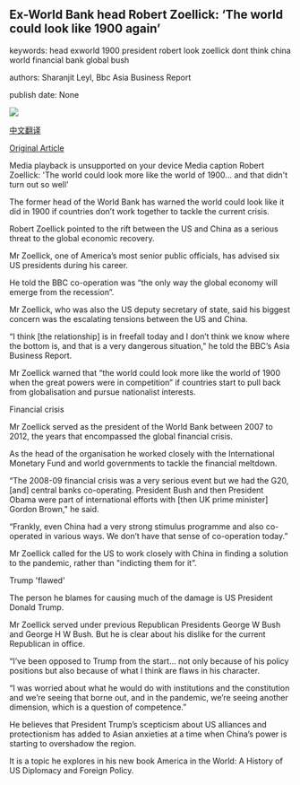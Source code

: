 ## Ex-World Bank head Robert Zoellick: ‘The world could look like 1900 again’

keywords: head exworld 1900 president robert look zoellick dont think china world financial bank global bush

authors: Sharanjit Leyl, Bbc Asia Business Report

publish date: None

![](https://ichef.bbci.co.uk/images/ic/1024x576/p08qj290.jpg)

[中文翻译](Ex-World%20Bank%20head%20Robert%20Zoellick%3A%20%E2%80%98The%20world%20could%20look%20like%201900%20again%E2%80%99_zh.md)

[Original Article](https://www.bbc.com/news/business-54023163)

Media playback is unsupported on your device Media caption Robert Zoellick: 'The world could look more like the world of 1900... and that didn't turn out so well'

The former head of the World Bank has warned the world could look like it did in 1900 if countries don’t work together to tackle the current crisis.

Robert Zoellick pointed to the rift between the US and China as a serious threat to the global economic recovery.

Mr Zoellick, one of America’s most senior public officials, has advised six US presidents during his career.

He told the BBC co-operation was “the only way the global economy will emerge from the recession”.

Mr Zoellick, who was also the US deputy secretary of state, said his biggest concern was the escalating tensions between the US and China.

“I think [the relationship] is in freefall today and I don’t think we know where the bottom is, and that is a very dangerous situation," he told the BBC’s Asia Business Report.

Mr Zoellick warned that “the world could look more like the world of 1900 when the great powers were in competition” if countries start to pull back from globalisation and pursue nationalist interests.

Financial crisis

Mr Zoellick served as the president of the World Bank between 2007 to 2012, the years that encompassed the global financial crisis.

As the head of the organisation he worked closely with the International Monetary Fund and world governments to tackle the financial meltdown.

“The 2008-09 financial crisis was a very serious event but we had the G20, [and] central banks co-operating. President Bush and then President Obama were part of international efforts with [then UK prime minister] Gordon Brown," he said.

“Frankly, even China had a very strong stimulus programme and also co-operated in various ways. We don’t have that sense of co-operation today.”

Mr Zoellick called for the US to work closely with China in finding a solution to the pandemic, rather than "indicting them for it”.

Trump 'flawed'

The person he blames for causing much of the damage is US President Donald Trump.

Mr Zoellick served under previous Republican Presidents George W Bush and George H W Bush. But he is clear about his dislike for the current Republican in office.

“I’ve been opposed to Trump from the start... not only because of his policy positions but also because of what I think are flaws in his character.

“I was worried about what he would do with institutions and the constitution and we’re seeing that borne out, and in the pandemic, we’re seeing another dimension, which is a question of competence.”

He believes that President Trump’s scepticism about US alliances and protectionism has added to Asian anxieties at a time when China’s power is starting to overshadow the region.

It is a topic he explores in his new book America in the World: A History of US Diplomacy and Foreign Policy.